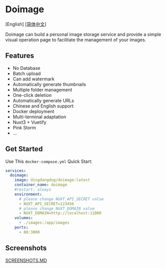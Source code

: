 # Doimage

[English]  [[简体中文](./README_ZH.md)]

Doimage can build a personal image storage service and provide a simple visual operation page to facilitate the management of your images.

## Features

- No Database
- Batch upload
- Can add watermark
- Automatically generate thumbnails
- Multiple folder management
- One-click deletion
- Automatically generate URLs
- Chinese and English support
- Docker deployment
- Multi-terminal adaptation
- Nuxt3 + Vuetify
- Pink Storm
- ...

## Get Started

Use This `docker-compose.yml` Quick Start:

```yml
services:
  doimage:
    image: dingdangdog/doimage:latest
    container_name: doimage
    #restart: always
    environment:
      # please change NUXT_API_SECRET value
      - NUXT_API_SECRET=123456
      # please change NUXT_DOMAIN value
      - NUXT_DOMAIN=http://localhost:11080
    volumes:
      - ./images:/app/images
    ports:
      - 80:3000
```

## Screenshots

[SCREENSHOTS.MD](./doc/SCREENSHOTS.md)
